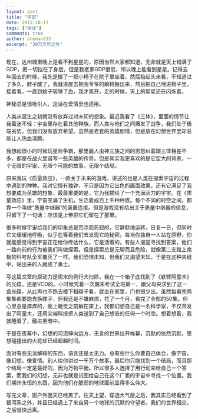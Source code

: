 ```yaml
---
layout: post
title: "宇宙"
date: 2015-10-17
tags: ["杂谈"]
comments: true
author: oneman233
excerpt: "20万光年之外"
---
```


现在，达州城里晚上是看不到星星的，原因当然大家都知道，无非就是天上铺满了GDP，把一切挡在了身后。但是我老家GDP很低，所以晚上能看到星星。记得去年回去的时候，我先是搬了一把小椅子在院子里坐着，然后抬起头来看，不知道过了多久，脖子酸了，我就进屋去把我爷爷的躺椅搬出来，然后把自己埋进椅子里，接着看。一直到蚊子吸够了血，我才离开，走的时候，天上的星星还在闪烁着。

神秘总是很吸引人，这话在爱情里也适用。

人类从诞生之初就没有放弃过对未知的想象。最近我看了《三体》，里面的情节让我着迷不轻：宇宙里存在着其他种族，而人类与他们之间爆发了战争，我们处于极端劣势，但我们没有放弃希望。虽然是老套的英雄剧情，但是放在幻想世界里却总能让人热血沸腾。

我想起很小的时候玩星际争霸，那里面人虫神三族之间的恩怨纠葛跟三体相差不多，都是在战火里谱写一些英雄的传奇。但是其实我更喜欢的是它宏大的背景，一个无限的宇宙，无限个可能的故事，无限个结局。

原来我玩《质量效应》，一款关于未来的游戏，讲述的也是人类在探索宇宙的过程中遇到的种种。我对它情有独钟，不只是因为它出色的画面效果，还有它满足了我想要成为英雄的想象，最最重要的是，它为我描绘了一个充满活力的宇宙。在《质量效应》里，宇宙充满了生机，生活着成百上千种种族。每个不同的时空之间，都靠一个叫做“质量中继器”的装置连接。但是游戏没有给出关于质量中继器的信息，只留下了一句话：应该是上帝把它们留在了那里。

很多时候宇宙给我们的印象总是荒凉而死寂的，它静默地运转，日复一日，但同时它又缓缓地呼吸，似乎在等着我们去发现它的秘密。每当你独自一人站在原野，你就能感觉得到宇宙正在给你传达什么，它是活着的。有些人渴望寻找到答案，他们一路向前的行为被我们叫做探索。但是探索总是无聊而且危险，就像第二支踏上南极的科考队全军覆灭了一样。我们恐惧未知，但我们又渴望未知，于是在这种夹缝中，站出来的人就成了勇士。

写这篇文章的原动力是周末的例行大扫除，我在一个箱子底找到了《铁臂阿童木》的光碟，还是VCD的。小时候凭着一次期末考试全班第一，跟父母央求到了这一盒光碟，从此再也不跑去楼下租碟子看，就坐在家里，门也很少出。虽然每看完两集集都要跑去换碟子，但我还是不嫌麻烦，花了一个月，看完了全部的50集。但心里总是痒痒的，晚上睡觉之前躺在床上，我都幻想自己是一名科学家，不仅开发出了阿童木，还用尖端科技把人类送到了自己想去的任何一个时空。想着想着，我就睡着了，融进黑暗中。

于是在夜幕中，幻想的河流伸向远方，无言的世界拉开帷幕，沉默的依然沉默，思想碰撞出的火花却已经超越时间。

面对有些无法解释的东西，语言还是太无力。总有些什么你要自己体会，像宇宙，像幻想，像爱情。别人给你讲过一千万个故事，最后你只能找到一个结局，而且那个结局一定是最好的，因为万物平衡。所以很多人选择了用行动来给自己一个答案，而我们的幻想，无非也就是试图给自己在这个广袤的宇宙中寻找一个位置。我们期许永恒的东西，因为他们在脆弱的地球面前显得多么伟大。

写完文章，窗户外面天已经黑了。往天上望，穿透大气层之后，我其实已经看到了银河系之外，并且已经遇上了来自另一个地球的沉默的守望者。我们的世界相交，之后很快远离。